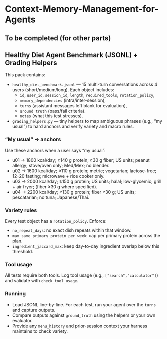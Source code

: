 # Context-Memory-Management-for-Agents

## To be completed (for other parts)

## Healthy Diet Agent Benchmark (JSONL) + Grading Helpers

This pack contains:
- `healthy_diet_benchmark.jsonl` — 15 multi-turn conversations across 4 users (short/medium/long). Each object includes:
  - `id`, `user_id`, `session_id`, `length`, `required_tools`, `rotation_policy`,
  - `memory_dependencies` (intra/inter-session),
  - `turns` (assistant messages left blank for evaluation),
  - `ground_truth` (pass/fail criteria),
  - `notes` (what this test stresses).
- `grading_helpers.py` — tiny helpers to map ambiguous phrases (e.g., “my usual”) to hard anchors and verify variety and macro rules.

### “My usual” → anchors
Use these anchors when a user says “my usual”:
- u01 → 1800 kcal/day; ≥140 g protein; ≥30 g fiber; US units; peanut allergy; stove/oven only; Med/Mex; no blender.
- u02 → 1600 kcal/day; ≥110 g protein; metric; vegetarian; lactose-free; 12–20 fasting; microwave + rice cooker only.
- u03 → 2000 kcal/day; ≥150 g protein; US units; halal; low-glycemic; grill + air fryer; (fiber ≥30 g where specified).
- u04 → 2200 kcal/day; ≥130 g protein; fiber ≥30 g; US units; pescatarian; no tuna; Japanese/Thai.

### Variety rules
Every test object has a `rotation_policy`. Enforce:
- `no_repeat_days`: no exact dish repeats within that window.
- `max_same_primary_protein_per_week`: cap per primary protein across the plan.
- `ingredient_jaccard_max`: keep day-to-day ingredient overlap below this threshold.

### Tool usage
All tests require both tools. Log tool usage (e.g., `["search","calculator"]`) and validate with `check_tool_usage`.

### Running
- Load JSONL line-by-line. For each test, run your agent over the `turns` and capture outputs.
- Compare outputs against `ground_truth` using the helpers or your own evaluator.
- Provide any `menu_history` and prior-session context your harness maintains to check variety.